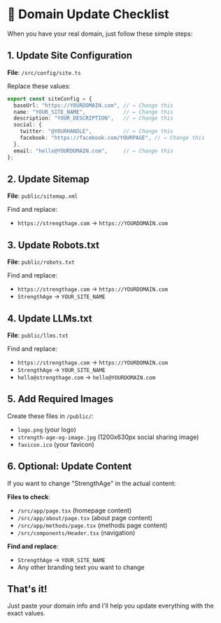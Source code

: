 # 🔄 Domain Update Checklist

When you have your real domain, just follow these simple steps:

## 1. Update Site Configuration
**File**: `/src/config/site.ts`

Replace these values:
```typescript
export const siteConfig = {
  baseUrl: "https://YOURDOMAIN.com", // ← Change this
  name: "YOUR_SITE_NAME",            // ← Change this  
  description: "YOUR_DESCRIPTION",   // ← Change this
  social: {
    twitter: "@YOURHANDLE",          // ← Change this
    facebook: "https://facebook.com/YOURPAGE", // ← Change this
  },
  email: "hello@YOURDOMAIN.com",     // ← Change this
};
```

## 2. Update Sitemap
**File**: `public/sitemap.xml`

Find and replace:
- `https://strengthage.com` → `https://YOURDOMAIN.com`

## 3. Update Robots.txt  
**File**: `public/robots.txt`

Find and replace:
- `https://strengthage.com` → `https://YOURDOMAIN.com`
- `StrengthAge` → `YOUR_SITE_NAME`

## 4. Update LLMs.txt
**File**: `public/llms.txt`

Find and replace:
- `https://strengthage.com` → `https://YOURDOMAIN.com`
- `StrengthAge` → `YOUR_SITE_NAME`
- `hello@strengthage.com` → `hello@YOURDOMAIN.com`

## 5. Add Required Images
Create these files in `/public/`:
- `logo.png` (your logo)
- `strength-age-og-image.jpg` (1200x630px social sharing image)
- `favicon.ico` (your favicon)

## 6. Optional: Update Content
If you want to change "StrengthAge" in the actual content:

**Files to check**:
- `/src/app/page.tsx` (homepage content)
- `/src/app/about/page.tsx` (about page content) 
- `/src/app/methods/page.tsx` (methods page content)
- `/src/components/Header.tsx` (navigation)

**Find and replace**:
- `StrengthAge` → `YOUR_SITE_NAME`
- Any other branding text you want to change

## That's it! 
Just paste your domain info and I'll help you update everything with the exact values.
